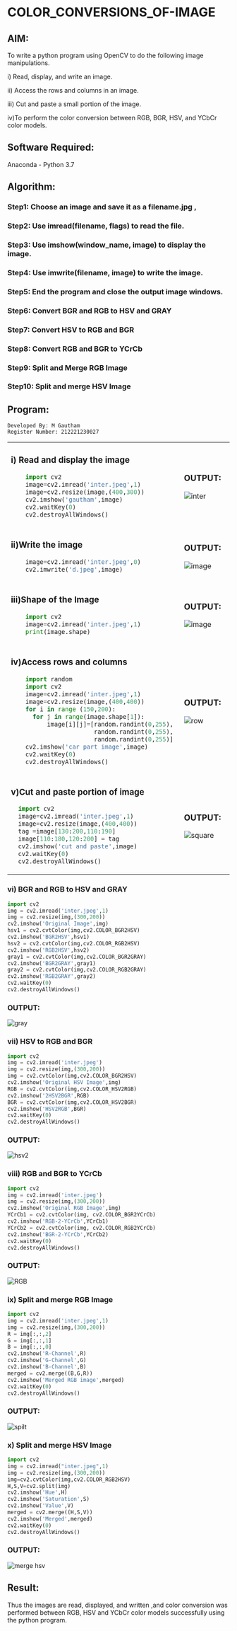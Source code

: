 # COLOR_CONVERSIONS_OF-IMAGE
## AIM:
To write a python program using OpenCV to do the following image manipulations.

i) Read, display, and write an image.

ii) Access the rows and columns in an image.

iii) Cut and paste a small portion of the image.

iv)To perform the color conversion between RGB, BGR, HSV, and YCbCr color models.


## Software Required:
Anaconda - Python 3.7
## Algorithm:
### Step1: Choose an image and save it as a filename.jpg ,
### Step2: Use imread(filename, flags) to read the file.
### Step3: Use imshow(window_name, image) to display the image.
### Step4: Use imwrite(filename, image) to write the image.
### Step5: End the program and close the output image windows.
### Step6: Convert BGR and RGB to HSV and GRAY
### Step7: Convert HSV to RGB and BGR
### Step8: Convert RGB and BGR to YCrCb
### Step9: Split and Merge RGB Image
### Step10: Split and merge HSV Image

## Program:
```
Developed By: M Gautham
Register Number: 212221230027
```
<table>
  <tr>
    <td width=50%>

### i) Read and display the image
```Python
    import cv2
    image=cv2.imread('inter.jpeg',1)
    image=cv2.resize(image,(400,300))
    cv2.imshow('gautham',image)
    cv2.waitKey(0)
    cv2.destroyAllWindows()
``` 
  </td>
  <td>

### OUTPUT:

![inter](https://github.com/muppirgautham/COLOR_CONVERSIONS_OF-IMAGE/assets/94810884/6991f1f6-1992-4733-bffa-1ddc8d7a919c)


  </td>
  </tr>

   <tr>
    <td width=50%>

### ii)Write the image
```Python
    image=cv2.imread('inter.jpeg',0)
    cv2.imwrite('d.jpeg',image)
```
  </td>
  <td>

### OUTPUT:

![image](https://github.com/muppirgautham/COLOR_CONVERSIONS_OF-IMAGE/assets/94810884/d0b2556a-9baf-434a-ac4a-729fc94cd85c)


  </td>
  </tr>
  <tr>
    <td width=50%>

### iii)Shape of the Image
```Python
    import cv2
    image=cv2.imread('inter.jpeg',1)
    print(image.shape)
```
  </td>
  <td>

### OUTPUT:
![image](https://github.com/muppirgautham/COLOR_CONVERSIONS_OF-IMAGE/assets/94810884/c5a4ba22-7ec0-4682-8ae6-df7096b90209)

  </td>
  </tr>
  <tr>
    <td>
      
### iv)Access rows and columns
```Python
    import random
    import cv2
    image=cv2.imread('inter.jpeg',1)
    image=cv2.resize(image,(400,400))
    for i in range (150,200):
      for j in range(image.shape[1]):
          image[i][j]=[random.randint(0,255),
                       random.randint(0,255),
                       random.randint(0,255)] 
    cv2.imshow('car part image',image)
    cv2.waitKey(0)
    cv2.destroyAllWindows()
```
  </td>
  <td width="50%">

### OUTPUT:

![row](https://github.com/muppirgautham/COLOR_CONVERSIONS_OF-IMAGE/assets/94810884/0ce32b74-19de-4715-80ae-ecad4391079e)

  </td>
  </tr>
  <tr>
    <td width=50%>
      
### v)Cut and paste portion of image

 ```Python
   import cv2
   image=cv2.imread('inter.jpeg',1)
   image=cv2.resize(image,(400,400))
   tag =image[130:200,110:190]
   image[110:180,120:200] = tag
   cv2.imshow('cut and paste',image)
   cv2.waitKey(0)
   cv2.destroyAllWindows()
```
  </td>
  <td>
    
### OUTPUT:
![square](https://github.com/muppirgautham/COLOR_CONVERSIONS_OF-IMAGE/assets/94810884/76e799f7-156c-45dd-b0c7-b6d0ec819964)

  </td>
  </tr>
</table>

### vi) BGR and RGB to HSV and GRAY
```Python
import cv2
img = cv2.imread('inter.jpeg',1)
img = cv2.resize(img,(300,200))
cv2.imshow('Original Image',img)
hsv1 = cv2.cvtColor(img,cv2.COLOR_BGR2HSV)
cv2.imshow('BGR2HSV',hsv1)
hsv2 = cv2.cvtColor(img,cv2.COLOR_RGB2HSV)
cv2.imshow('RGB2HSV',hsv2)
gray1 = cv2.cvtColor(img,cv2.COLOR_BGR2GRAY)
cv2.imshow('BGR2GRAY',gray1)
gray2 = cv2.cvtColor(img,cv2.COLOR_RGB2GRAY)
cv2.imshow('RGB2GRAY',gray2)
cv2.waitKey(0)
cv2.destroyAllWindows()
```

### OUTPUT:
![gray](https://github.com/muppirgautham/COLOR_CONVERSIONS_OF-IMAGE/assets/94810884/cd8482dc-b710-4074-870b-6b75c35e0593)




### vii) HSV to RGB and BGR
```Python
import cv2
img = cv2.imread('inter.jpeg')
img = cv2.resize(img,(300,200))
img = cv2.cvtColor(img,cv2.COLOR_BGR2HSV)
cv2.imshow('Original HSV Image',img)
RGB = cv2.cvtColor(img,cv2.COLOR_HSV2RGB)
cv2.imshow('2HSV2BGR',RGB)
BGR = cv2.cvtColor(img,cv2.COLOR_HSV2BGR)
cv2.imshow('HSV2RGB',BGR)
cv2.waitKey(0)
cv2.destroyAllWindows()
```

### OUTPUT:
![hsv2](https://github.com/muppirgautham/COLOR_CONVERSIONS_OF-IMAGE/assets/94810884/e97f19c2-c0c5-417b-87bc-214f566113d4)



### viii) RGB and BGR to YCrCb
```Python
import cv2
img = cv2.imread('inter.jpeg')
img = cv2.resize(img,(300,200))
cv2.imshow('Original RGB Image',img)
YCrCb1 = cv2.cvtColor(img, cv2.COLOR_BGR2YCrCb)
cv2.imshow('RGB-2-YCrCb',YCrCb1)
YCrCb2 = cv2.cvtColor(img, cv2.COLOR_RGB2YCrCb)
cv2.imshow('BGR-2-YCrCb',YCrCb2)
cv2.waitKey(0)
cv2.destroyAllWindows()
```

### OUTPUT:
![RGB](https://github.com/muppirgautham/COLOR_CONVERSIONS_OF-IMAGE/assets/94810884/7b9f0d9a-2b91-40fd-bf8c-7c1e5d7a0a86)




### ix) Split and merge RGB Image
```Python
import cv2
img = cv2.imread('inter.jpeg',1)
img = cv2.resize(img,(300,200))
R = img[:,:,2]
G = img[:,:,1]
B = img[:,:,0]
cv2.imshow('R-Channel',R)
cv2.imshow('G-Channel',G)
cv2.imshow('B-Channel',B)
merged = cv2.merge((B,G,R))
cv2.imshow('Merged RGB image',merged)
cv2.waitKey(0)
cv2.destroyAllWindows()
```

### OUTPUT:
![spilt](https://github.com/muppirgautham/COLOR_CONVERSIONS_OF-IMAGE/assets/94810884/2ee47488-822e-4879-880d-7ec8370cdb7c)




### x) Split and merge HSV Image
```Python
import cv2
img = cv2.imread("inter.jpeg",1)
img = cv2.resize(img,(300,200))
img=cv2.cvtColor(img,cv2.COLOR_RGB2HSV)
H,S,V=cv2.split(img)
cv2.imshow('Hue',H)
cv2.imshow('Saturation',S)
cv2.imshow('Value',V)
merged = cv2.merge((H,S,V))
cv2.imshow('Merged',merged)
cv2.waitKey(0)
cv2.destroyAllWindows()
```

### OUTPUT:

![merge hsv](https://github.com/muppirgautham/COLOR_CONVERSIONS_OF-IMAGE/assets/94810884/016791da-4bb5-4ecb-8dbb-7f5882e00970)


## Result:
Thus the images are read, displayed, and written ,and color conversion was performed between RGB, HSV and YCbCr color models successfully using the python program.







